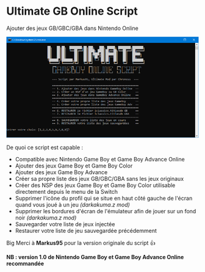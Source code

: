 # Ultimate GB Online Script
Ajouter des jeux GB/GBC/GBA dans Nintendo Online

![PICTURE](https://github.com/chronoss09/Ultimate_GB_Online_Script/blob/main/Capture.PNG)

De quoi ce script est capable :
* Compatible avec Nintendo Game Boy et Game Boy Advance Online
* Ajouter des jeux Game Boy et Game Boy Color
* Ajouter des jeux Game Boy Advance
* Créer sa propre liste des jeux GB/GBC/GBA sans les jeux originaux
* Créer des NSP des jeux Game Boy et Game Boy Color utilisable directement depuis le menu de la Switch
* Supprimer l'icône du profil qui se situe en haut côté gauche de l'écran quand vous joué à un jeu _(darkakuma.z mod)_
* Supprimer les bordures d'écran de l'émulateur afin de jouer sur un fond noir _(darkakuma.z mod)_
* Sauvegarder votre liste de jeux injectée
* Restaurer votre liste de jeu sauvegardée précédemment

Big Merci à __Markus95__ pour la version originale du script 👍 

__NB : version 1.0 de Nintendo Game Boy et Game Boy Advance Online recommandée__
